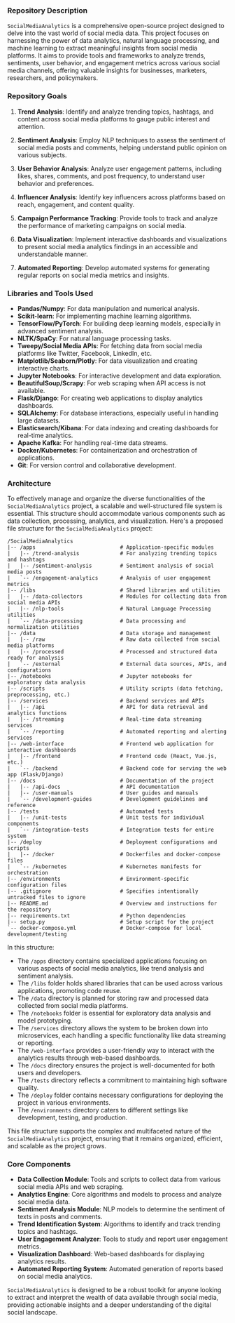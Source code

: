 ### Repository Description

`SocialMediaAnalytics` is a comprehensive open-source project designed to delve into the vast world of social media data. This project focuses on harnessing the power of data analytics, natural language processing, and machine learning to extract meaningful insights from social media platforms. It aims to provide tools and frameworks to analyze trends, sentiments, user behavior, and engagement metrics across various social media channels, offering valuable insights for businesses, marketers, researchers, and policymakers.

### Repository Goals

1. **Trend Analysis**: Identify and analyze trending topics, hashtags, and content across social media platforms to gauge public interest and attention.

2. **Sentiment Analysis**: Employ NLP techniques to assess the sentiment of social media posts and comments, helping understand public opinion on various subjects.

3. **User Behavior Analysis**: Analyze user engagement patterns, including likes, shares, comments, and post frequency, to understand user behavior and preferences.

4. **Influencer Analysis**: Identify key influencers across platforms based on reach, engagement, and content quality.

5. **Campaign Performance Tracking**: Provide tools to track and analyze the performance of marketing campaigns on social media.

6. **Data Visualization**: Implement interactive dashboards and visualizations to present social media analytics findings in an accessible and understandable manner.

7. **Automated Reporting**: Develop automated systems for generating regular reports on social media metrics and insights.

### Libraries and Tools Used

- **Pandas/Numpy**: For data manipulation and numerical analysis.
- **Scikit-learn**: For implementing machine learning algorithms.
- **TensorFlow/PyTorch**: For building deep learning models, especially in advanced sentiment analysis.
- **NLTK/SpaCy**: For natural language processing tasks.
- **Tweepy/Social Media APIs**: For fetching data from social media platforms like Twitter, Facebook, LinkedIn, etc.
- **Matplotlib/Seaborn/Plotly**: For data visualization and creating interactive charts.
- **Jupyter Notebooks**: For interactive development and data exploration.
- **BeautifulSoup/Scrapy**: For web scraping when API access is not available.
- **Flask/Django**: For creating web applications to display analytics dashboards.
- **SQLAlchemy**: For database interactions, especially useful in handling large datasets.
- **Elasticsearch/Kibana**: For data indexing and creating dashboards for real-time analytics.
- **Apache Kafka**: For handling real-time data streams.
- **Docker/Kubernetes**: For containerization and orchestration of applications.
- **Git**: For version control and collaborative development.

### Architecture

To effectively manage and organize the diverse functionalities of the `SocialMediaAnalytics` project, a scalable and well-structured file system is essential. This structure should accommodate various components such as data collection, processing, analytics, and visualization. Here's a proposed file structure for the `SocialMediaAnalytics` project:

```plaintext
/SocialMediaAnalytics
|-- /apps                           # Application-specific modules
|   |-- /trend-analysis             # For analyzing trending topics and hashtags
|   |-- /sentiment-analysis         # Sentiment analysis of social media posts
|   `-- /engagement-analytics       # Analysis of user engagement metrics
|-- /libs                           # Shared libraries and utilities
|   |-- /data-collectors            # Modules for collecting data from social media APIs
|   |-- /nlp-tools                  # Natural Language Processing utilities
|   `-- /data-processing            # Data processing and normalization utilities
|-- /data                           # Data storage and management
|   |-- /raw                        # Raw data collected from social media platforms
|   |-- /processed                  # Processed and structured data ready for analysis
|   `-- /external                   # External data sources, APIs, and configurations
|-- /notebooks                      # Jupyter notebooks for exploratory data analysis
|-- /scripts                        # Utility scripts (data fetching, preprocessing, etc.)
|-- /services                       # Backend services and APIs
|   |-- /api                        # API for data retrieval and analytics functions
|   |-- /streaming                  # Real-time data streaming services
|   `-- /reporting                  # Automated reporting and alerting services
|-- /web-interface                  # Frontend web application for interactive dashboards
|   |-- /frontend                   # Frontend code (React, Vue.js, etc.)
|   `-- /backend                    # Backend code for serving the web app (Flask/Django)
|-- /docs                           # Documentation of the project
|   |-- /api-docs                   # API documentation
|   |-- /user-manuals               # User guides and manuals
|   `-- /development-guides         # Development guidelines and reference
|-- /tests                          # Automated tests
|   |-- /unit-tests                 # Unit tests for individual components
|   `-- /integration-tests          # Integration tests for entire system
|-- /deploy                         # Deployment configurations and scripts
|   |-- /docker                     # Dockerfiles and docker-compose files
|   `-- /kubernetes                 # Kubernetes manifests for orchestration
|-- /environments                   # Environment-specific configuration files
|-- .gitignore                      # Specifies intentionally untracked files to ignore
|-- README.md                       # Overview and instructions for the repository
|-- requirements.txt                # Python dependencies
|-- setup.py                        # Setup script for the project
`-- docker-compose.yml              # Docker-compose for local development/testing
```

In this structure:

- The `/apps` directory contains specialized applications focusing on various aspects of social media analytics, like trend analysis and sentiment analysis.
- The `/libs` folder holds shared libraries that can be used across various applications, promoting code reuse.
- The `/data` directory is planned for storing raw and processed data collected from social media platforms.
- The `/notebooks` folder is essential for exploratory data analysis and model prototyping.
- The `/services` directory allows the system to be broken down into microservices, each handling a specific functionality like data streaming or reporting.
- The `/web-interface` provides a user-friendly way to interact with the analytics results through web-based dashboards.
- The `/docs` directory ensures the project is well-documented for both users and developers.
- The `/tests` directory reflects a commitment to maintaining high software quality.
- The `/deploy` folder contains necessary configurations for deploying the project in various environments.
- The `/environments` directory caters to different settings like development, testing, and production.

This file structure supports the complex and multifaceted nature of the `SocialMediaAnalytics` project, ensuring that it remains organized, efficient, and scalable as the project grows.

### Core Components

- **Data Collection Module**: Tools and scripts to collect data from various social media APIs and web scraping.
- **Analytics Engine**: Core algorithms and models to process and analyze social media data.
- **Sentiment Analysis Module**: NLP models to determine the sentiment of texts in posts and comments.
- **Trend Identification System**: Algorithms to identify and track trending topics and hashtags.
- **User Engagement Analyzer**: Tools to study and report user engagement metrics.
- **Visualization Dashboard**: Web-based dashboards for displaying analytics results.
- **Automated Reporting System**: Automated generation of reports based on social media analytics.

`SocialMediaAnalytics` is designed to be a robust toolkit for anyone looking to extract and interpret the wealth of data available through social media, providing actionable insights and a deeper understanding of the digital social landscape.
